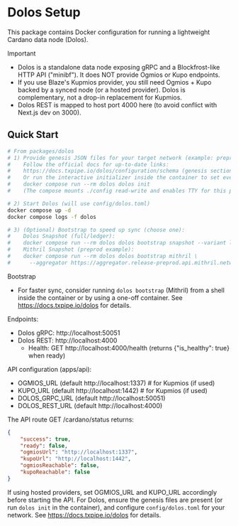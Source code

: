 # Dolos Setup

This package contains Docker configuration for running a lightweight Cardano data node (Dolos).

Important
- Dolos is a standalone data node exposing gRPC and a Blockfrost-like HTTP API ("minibf"). It does NOT provide Ogmios or Kupo endpoints.
- If you use Blaze's Kupmios provider, you still need Ogmios + Kupo backed by a synced node (or a hosted provider). Dolos is complementary, not a drop-in replacement for Kupmios.
- Dolos REST is mapped to host port 4000 here (to avoid conflict with Next.js dev on 3000).

## Quick Start

```bash
# From packages/dolos
# 1) Provide genesis JSON files for your target network (example: preprod)
#    Follow the official docs for up-to-date links:
#    https://docs.txpipe.io/dolos/configuration/schema (genesis section)
#    Or run the interactive initializer inside the container to set everything up:
#    docker compose run --rm dolos dolos init
#    (The compose mounts ./config read-write and enables TTY for this purpose.)

# 2) Start Dolos (will use config/dolos.toml)
docker compose up -d
docker compose logs -f dolos

# 3) (Optional) Bootstrap to speed up sync (choose one):
#    Dolos Snapshot (full/ledger):
#    docker compose run --rm dolos dolos bootstrap snapshot --variant ledger
#    Mithril Snapshot (preprod example):
#    docker compose run --rm dolos dolos bootstrap mithril \
#      --aggregator https://aggregator.release-preprod.api.mithril.network/aggregator
```

Bootstrap
- For faster sync, consider running `dolos bootstrap` (Mithril) from a shell inside the container or by using a one-off container. See https://docs.txpipe.io/dolos for details.

Endpoints:

- Dolos gRPC: http://localhost:50051
- Dolos REST: http://localhost:4000
	- Health: GET http://localhost:4000/health (returns {"is_healthy": true} when ready)

API configuration (apps/api):

- OGMIOS_URL (default http://localhost:1337)  # for Kupmios (if used)
- KUPO_URL   (default http://localhost:1442)  # for Kupmios (if used)
- DOLOS_GRPC_URL (default http://localhost:50051)
- DOLOS_REST_URL (default http://localhost:4000)

The API route GET /cardano/status returns:

```json
{
	"success": true,
	"ready": false,
	"ogmiosUrl": "http://localhost:1337",
	"kupoUrl": "http://localhost:1442",
	"ogmiosReachable": false,
	"kupoReachable": false
}
```

If using hosted providers, set OGMIOS_URL and KUPO_URL accordingly before starting the API. For Dolos, ensure the genesis files are present (or run `dolos init` in the container), and configure `config/dolos.toml` for your network. See https://docs.txpipe.io/dolos for details.
